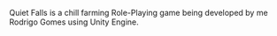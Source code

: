 Quiet Falls is a chill farming Role-Playing game being developed by me Rodrigo Gomes using Unity Engine.
